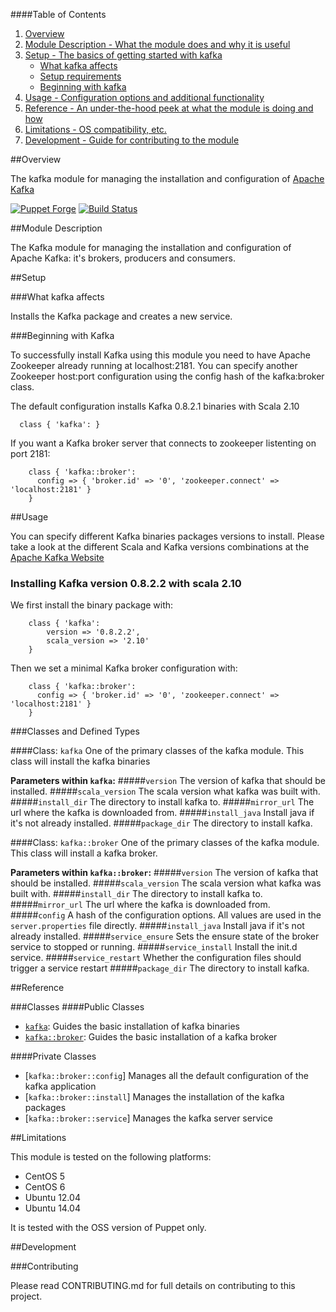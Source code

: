 ####Table of Contents

1. [Overview](#overview)
2. [Module Description - What the module does and why it is useful](#module-description)
3. [Setup - The basics of getting started with kafka](#setup)
    * [What kafka affects](#what-kafka-affects)
    * [Setup requirements](#setup-requirements)
    * [Beginning with kafka](#beginning-with-kafka)
4. [Usage - Configuration options and additional functionality](#usage)
5. [Reference - An under-the-hood peek at what the module is doing and how](#reference)
5. [Limitations - OS compatibility, etc.](#limitations)
6. [Development - Guide for contributing to the module](#development)

##Overview

The kafka module for managing the installation and configuration of [Apache Kafka](http://kafka.apache.org)

[![Puppet Forge](http://img.shields.io/puppetforge/v/puppet/kafka.svg)](https://forge.puppetlabs.com/puppet/kafka) [![Build Status](https://travis-ci.org/voxpupuli/puppet-kafka.png?branch=master)](https://travis-ci.org/voxpupuli/puppet-kafka)

##Module Description

The Kafka module for managing the installation and configuration of Apache Kafka: it's brokers, producers and consumers.

##Setup

###What kafka affects

Installs the Kafka package and creates a new service.

###Beginning with Kafka

To successfully install Kafka using this module you need to have Apache Zookeeper already running at localhost:2181. You can specify another Zookeeper host:port configuration using the config hash of the kafka:broker class.

The default configuration installs Kafka 0.8.2.1 binaries with Scala 2.10

```puppet
  class { 'kafka': }
```

If you want a Kafka broker server that connects to zookeeper listenting on port 2181:

```puppet
	class { 'kafka::broker':
	  config => { 'broker.id' => '0', 'zookeeper.connect' => 'localhost:2181' }
	} 
```

##Usage

You can specify different Kafka binaries packages versions to install. Please take a look at the different Scala and Kafka versions combinations at the [Apache Kafka Website](http://kafka.apache.org/downloads.html)

### Installing Kafka version 0.8.2.2 with scala 2.10

We first install the binary package with:

```puppet
	class { 'kafka':
		version => '0.8.2.2',
		scala_version => '2.10'
	}
```

Then we set a minimal Kafka broker configuration with:

```puppet
	class { 'kafka::broker':
	  config => { 'broker.id' => '0', 'zookeeper.connect' => 'localhost:2181' }
	} 
```

###Classes and Defined Types

####Class: `kafka`
One of the primary classes of the kafka module. This class will install the kafka binaries

**Parameters within `kafka`:**
#####`version`
The version of kafka that should be installed.
#####`scala_version`
The scala version what kafka was built with.
#####`install_dir`
The directory to install kafka to.
#####`mirror_url`
The url where the kafka is downloaded from.
#####`install_java`
Install java if it's not already installed.
#####`package_dir`
The directory to install kafka.

####Class: `kafka::broker`
One of the primary classes of the kafka module. This class will install a kafka broker.

**Parameters within `kafka::broker`:**
#####`version`
The version of kafka that should be installed.
#####`scala_version`
The scala version what kafka was built with.
#####`install_dir`
The directory to install kafka to.
#####`mirror_url`
The url where the kafka is downloaded from.
#####`config`
A hash of the configuration options. All values are used in the `server.properties` file directly.
#####`install_java`
Install java if it's not already installed.
#####`service_ensure`
Sets the ensure state of the broker service to stopped or running.
#####`service_install`
Install the init.d service.
#####`service_restart`
Whether the configuration files should trigger a service restart
#####`package_dir`
The directory to install kafka.

##Reference

###Classes
####Public Classes
* [`kafka`](#class-kafka-broker): Guides the basic installation of kafka binaries
* [`kafka::broker`](#class-kafka-broker): Guides the basic installation of a kafka broker

####Private Classes
* [`kafka::broker::config`]  Manages all the default configuration of the kafka application
* [`kafka::broker::install`] Manages the installation of the kafka packages
* [`kafka::broker::service`] Manages the kafka server service

##Limitations

This module is tested on the following platforms:

* CentOS 5
* CentOS 6
* Ubuntu 12.04
* Ubuntu 14.04

It is tested with the OSS version of Puppet only.

##Development

###Contributing

Please read CONTRIBUTING.md for full details on contributing to this project.
